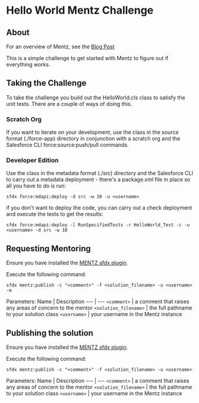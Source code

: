 # Hello World Mentz Challenge

## About
For an overview of Mentz, see the [Blog Post](http://bobbuzzard.blogspot.com/2019/05/introducing-mentz-salesforce-developer.html)

This is a simple challenge to get started with Mentz to figure out if everything works.  


## Taking the Challenge

To take the challenge you build out the HelloWorld.cls class to satisfy the unit tests. There are a couple of ways of doing this.

### Scratch Org
If you want to iterate on your development, use the class in the source format (./force-app) directory in conjunction with a scratch org and the Salesforce CLI force:source:push/pull commands.

### Developer Edition
Use the class in the metadata format (./src) directory and the Salesforce CLI to carry out a metadata deployment - there's a package.xml file in place so all you have to do is run:

`sfdx force:mdapi:deploy -d src -w 10 -u <username>`

if you don't want to deploy the code, you can carry out a check deployment and execute the tests to get the results:

`sfdx force:mdapi:deploy -l RunSpecifiedTests -r HelloWorld_Test -c -u <username> -d src -w 10 `

## Requesting Mentoring

Ensure you have installed the [MENTZ sfdx plugin](https://www.npmjs.com/package/mentz).

Execute the following command: 

`sfdx mentz:publish -c "<comment>" -f <solution_filename> -u <username> -m`

Parameters:
Name | Description
--- | ---
`<comment>` | a comment that raises any areas of concern to the mentor
`<solution_filename>` | the full pathname to your solution class
`<username>`  | your username in the Mentz instance

## Publishing the solution

Ensure you have installed the [MENTZ sfdx plugin](https://www.npmjs.com/package/mentz).

Execute the following command: 

`sfdx mentz:publish -c "<comment>" -f <solution_filename> -u <username>`

Parameters:
Name | Description
--- | ---
`<comment>` | a comment that raises any areas of concern to the mentor
`<solution_filename>` | the full pathname to your solution class
`<username>`  | your username in the Mentz instance

